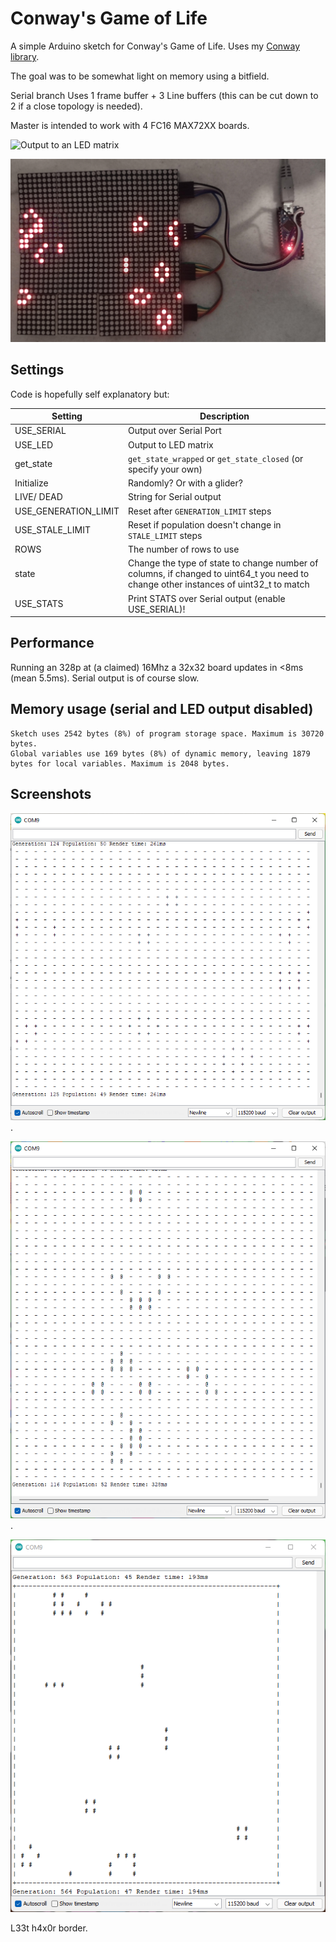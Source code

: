 # Conway's Game of Life

A simple Arduino sketch for Conway's Game of Life. Uses my [Conway library](https://github.com/ali-raheem/conway).

The goal was to be somewhat light on memory using a bitfield.

Serial branch Uses 1 frame buffer + 3 Line buffers (this can be cut down to 2 if a close topology is needed).

Master is intended to work with 4 FC16 MAX72XX boards.

![Output to an LED matrix](LED-32x32.gif)

![Output to an LED matrix](LED-32x32.jpg)

## Settings

Code is hopefully self explanatory but:

| Setting      | Description |
| ----------- | ----------- |
| USE_SERIAL      | Output over Serial Port      |
| USE_LED   | Output to LED matrix        |
| get_state | `get_state_wrapped` or `get_state_closed` (or specify your own) |
| Initialize | Randomly? Or with a glider? |
| LIVE/ DEAD | String for Serial output |
| USE_GENERATION_LIMIT | Reset after `GENERATION_LIMIT` steps |
| USE_STALE_LIMIT | Reset if population doesn't change in `STALE_LIMIT` steps |
| ROWS | The number of rows to use |
| state | Change the type of state to change number of columns, if changed to uint64_t you need to change other instances of uint32_t to match |
| USE_STATS | Print STATS over Serial output (enable USE_SERIAL)! |

## Performance

Running an 328p at (a claimed) 16Mhz a 32x32 board updates in <8ms (mean 5.5ms). Serial output is of course slow.

## Memory usage (serial and LED output disabled)

```
Sketch uses 2542 bytes (8%) of program storage space. Maximum is 30720 bytes.
Global variables use 169 bytes (8%) of dynamic memory, leaving 1879 bytes for local variables. Maximum is 2048 bytes.
```

## Screenshots
![Screenshot of the sketch running with serial output](screenshot.png).

![A Gosper gun](screenshot_gosper.png).

![Simple border](screenshot-border.png)

L33t h4x0r border.
